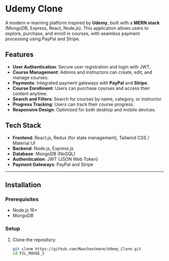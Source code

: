 # Udemy Clone

A modern e-learning platform inspired by **Udemy**, built with a **MERN stack** (MongoDB, Express, React, Node.js). This application allows users to explore, purchase, and enroll in courses, with seamless payment processing using PayPal and Stripe.

## Features

- **User Authentication**: Secure user registration and login with JWT.
- **Course Management**: Admins and instructors can create, edit, and manage courses.
- **Payments**: Integrated payment gateways with **PayPal** and **Stripe**.
- **Course Enrollment**: Users can purchase courses and access their content anytime.
- **Search and Filters**: Search for courses by name, category, or instructor.
- **Progress Tracking**: Users can track their course progress.
- **Responsive Design**: Optimized for both desktop and mobile devices.

## Tech Stack

- **Frontend**: React.js, Redux (for state management), Tailwind CSS / Material UI
- **Backend**: Node.js, Express.js
- **Database**: MongoDB (NoSQL)
- **Authentication**: JWT (JSON Web Token)
- **Payment Gateways**: PayPal and Stripe
---

## Installation

### Prerequisites
- Node.js 16+
- MongoDB

### Setup

1. Clone the repository:
   ```bash
   git clone https://github.com/Maachaotmane/Udemy_Clone.git
   cd FIL_ROUGE_2
